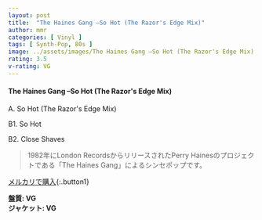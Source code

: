 ```yaml
---
layout: post
title:  "The Haines Gang –So Hot (The Razor's Edge Mix)"
author: mmr
categories: [ Vinyl ]
tags: [ Synth-Pop, 80s ]
image: ../assets/images/The Haines Gang –So Hot (The Razor's Edge Mix).jpg
rating: 3.5
v-rating: VG
---
```


#### The Haines Gang –So Hot (The Razor's Edge Mix)

A. So Hot (The Razor's Edge Mix)

B1. So Hot

B2. Close Shaves

> 1982年にLondon RecordsからリリースされたPerry Hainesのプロジェクトである「The Haines Gang」によるシンセポップです。



[メルカリで購入](https://jp.mercari.com/item/m79337088117){:.button1}


<div class="mt-4 mb-4 d-flex align-items-center">
<strong class="mr-1">盤質: VG</strong>
</div>
<div class="mt-4 mb-4 d-flex align-items-center">
<strong class="mr-1">ジャケット: VG</strong>
</div>

